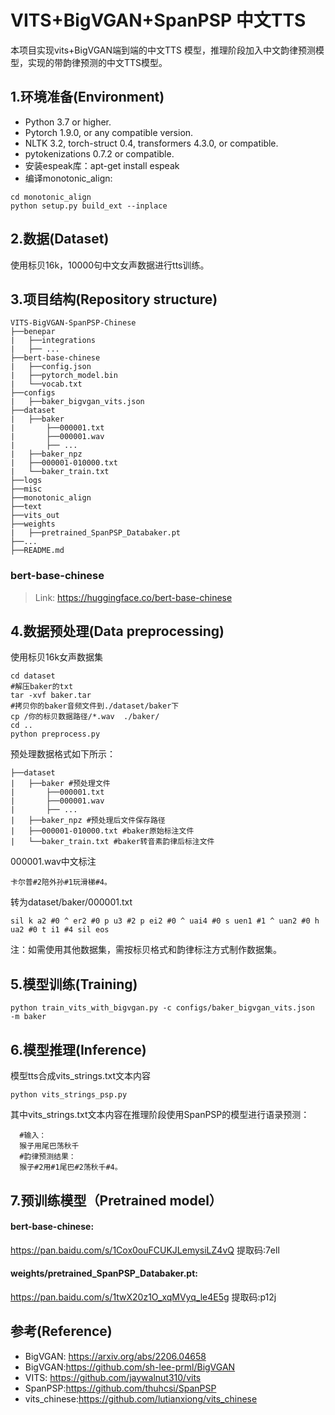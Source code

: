 

# VITS+BigVGAN+SpanPSP 中文TTS


本项目实现vits+BigVGAN端到端的中文TTS 模型，推理阶段加入中文韵律预测模型，实现的带韵律预测的中文TTS模型。

## 1.环境准备(Environment)

- Python 3.7 or higher.
- Pytorch 1.9.0, or any compatible version.
- NLTK 3.2, torch-struct 0.4, transformers 4.3.0, or compatible.
- pytokenizations 0.7.2 or compatible.
- 安装espeak库：apt-get install espeak
- 编译monotonic_align:

```
cd monotonic_align
python setup.py build_ext --inplace
```

## 2.数据(Dataset)

使用标贝16k，10000句中文女声数据进行tts训练。

## 3.项目结构(Repository structure)

```
VITS-BigVGAN-SpanPSP-Chinese
├──benepar
|   ├──integrations
|   ├── ...
├──bert-base-chinese
|   ├──config.json
|   ├──pytorch_model.bin
|   └──vocab.txt
├──configs
|   ├──baker_bigvgan_vits.json
├──dataset
|   ├──baker
|       ├──000001.txt
|       ├──000001.wav
|       ├── ...
|   ├──baker_npz
|   ├──000001-010000.txt
|   └──baker_train.txt
├──logs
├──misc
├──monotonic_align
├──text
├──vits_out
├──weights
|   ├──pretrained_SpanPSP_Databaker.pt
├──...
├──README.md
```

### bert-base-chinese

> Link: https://huggingface.co/bert-base-chinese

## 4.数据预处理(Data preprocessing)

使用标贝16k女声数据集

```
cd dataset
#解压baker的txt
tar -xvf baker.tar
#拷贝你的baker音频文件到./dataset/baker下
cp /你的标贝数据路径/*.wav  ./baker/
cd ..
python preprocess.py
```

预处理数据格式如下所示：

```
├──dataset
|   ├──baker #预处理文件
|       ├──000001.txt
|       ├──000001.wav
|       ├── ...
|   ├──baker_npz #预处理后文件保存路径
|   ├──000001-010000.txt #baker原始标注文件
|   └──baker_train.txt #baker转音素韵律后标注文件
```

000001.wav中文标注

```
卡尔普#2陪外孙#1玩滑梯#4。
```

转为dataset/baker/000001.txt

```
sil k a2 #0 ^ er2 #0 p u3 #2 p ei2 #0 ^ uai4 #0 s uen1 #1 ^ uan2 #0 h ua2 #0 t i1 #4 sil eos
```

注：如需使用其他数据集，需按标贝格式和韵律标注方式制作数据集。

## 5.模型训练(Training)

```
python train_vits_with_bigvgan.py -c configs/baker_bigvgan_vits.json  -m baker
```

## 6.模型推理(Inference)

模型tts合成vits_strings.txt文本内容

```
python vits_strings_psp.py
```

其中vits_strings.txt文本内容在推理阶段使用SpanPSP的模型进行语录预测：

```
  #输入：
  猴子用尾巴荡秋千
  #韵律预测结果：
  猴子#2用#1尾巴#2荡秋千#4。 
```

## 7.预训练模型（Pretrained model）

#### bert-base-chinese:

https://pan.baidu.com/s/1Cox0ouFCUKJLemysiLZ4vQ 提取码:7ell

#### weights/pretrained_SpanPSP_Databaker.pt:

https://pan.baidu.com/s/1twX20z1O_xqMVyq_le4E5g 提取码:p12j

## 参考(Reference)

- BigVGAN: https://arxiv.org/abs/2206.04658
- BigVGAN:https://github.com/sh-lee-prml/BigVGAN
- VITS: https://github.com/jaywalnut310/vits
- SpanPSP:https://github.com/thuhcsi/SpanPSP
- vits_chinese:https://github.com/lutianxiong/vits_chinese
